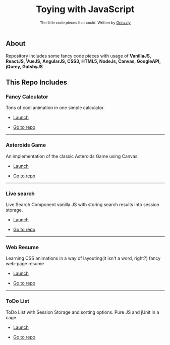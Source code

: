 <h1 align="center">Toying with JavaScript</h1>

<div align="center">
  <sub>The little code pieces that could. Written by
  <a href="https://github.com/Grinzzly">Grinzzly</a>
  </a>
</div>

<br/>

## About

Repository includes some fancy code pieces with usage of <b>VanillaJS,
ReactJS, VueJS, AngularJS, CSS3, HTML5, NodeJs, Canvas, GoogleAPI,
jQurey, GatsbyJS</b>

## This Repo Includes

### Fancy Calculator

Tons of cool animation in one simple calculator.

* [Launch](https://grinzzly.github.io/Messing-with-JS/Calculator/)

* [Go to repo](./Calculator)

<hr/>

### Asteroids Game

An implementation of the classic Asteroids Game using Canvas.

* [Launch](https://grinzzly.github.io/Messing-with-JS/Asteroids/)

* [Go to repo](./Asteroids)

<hr/>

### Live search

Live Search Component vanilla JS with storing search results into session storage.

* [Launch](https://grinzzly.github.io/Messing-with-JS/LiveSearch/)

* [Go to repo](./LiveSearch)

<hr/>

### Web Resume

Learning CSS animations in a way of layouting(it isn't a word, right?) fancy web-page resume

* [Launch](https://grinzzly.github.io/Messing-with-JS/Resume/)

* [Go to repo](./Resume)

<hr/>

### ToDo List

ToDo List with Session Storage and sorting options. Pure JS and jUnit in a cage.

* [Launch](https://grinzzly.github.io/Messing-with-JS/ToDoList/)

* [Go to repo](./ToDoList)

